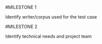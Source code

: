 #MILESTONE 1

Identify writer/corpus used for the test case


#MILESTONE 2

Identify technical needs and project team

